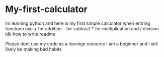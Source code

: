 # My-first-calculator
Im learning python and here is my first simple calculator
when entring functuon use + for addition - for subtract * for multiplication and / division
idk how to write readme




Please dont use my code as a learnign resource i am a beginner and i will likely be making bad habits

